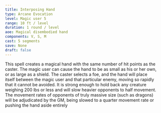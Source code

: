 ```yaml
---
title: Interposing Hand
type: Arcane Evocation
level: Magic user 5
range: 10 ft / level
duration: 1 round / level
aoe: Magical disembodied hand
components: V, S, M
cast: 5 segments
save: None
draft: false
---
```


This spell creates a magical hand with the same number of hit points as the caster. The magic user can cause the hand to be as small as his or her own, or as large as a shield. The caster selects a foe, and the hand will place itself between the magic user and that particular enemy, moving so rapidly that it cannot be avoided. It is strong enough to hold back any creature weighing 200 lbs or less and will slow heavier opponents to half movement. The movement rates of opponents of truly massive size (such as dragons) will be adjudicated by the GM, being slowed to a quarter movement rate or pushing the hand aside entirely